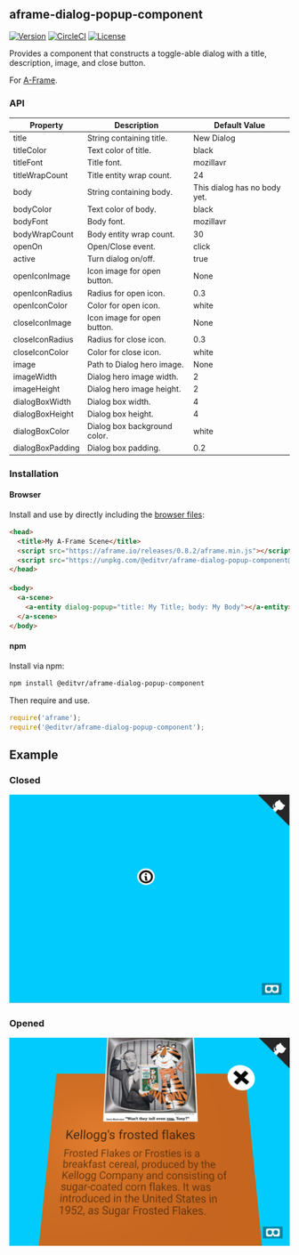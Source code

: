 ## aframe-dialog-popup-component

[![Version](http://img.shields.io/npm/v/@editvr/aframe-dialog-popup-component.svg?style=flat-square)](https://npmjs.org/package/aframe-dialog-popup-component)
[![CircleCI](http://img.shields.io/circleci/project/github/EditVR/aframe-dialog-popup-component.svg?style=flat-square)](https://npmjs.org/package/@editvr/aframe-dialog-popup-component)
[![License](http://img.shields.io/npm/l/@editvr/aframe-dialog-popup-component.svg?style=flat-square)](https://npmjs.org/package/aframe-dialog-popup-component)

Provides a component that constructs a toggle-able dialog with a title, description, image, and close button.

For [A-Frame](https://aframe.io).

### API

| Property               | Description                 | Default Value                 |
| ---------------------- | --------------------------- | ----------------------------- |
| title                  | String containing title.    | New Dialog                    |
| titleColor             | Text color of title.        | black                         |
| titleFont              | Title font.                 | mozillavr                     |
| titleWrapCount         | Title entity wrap count.    | 24                            |
| body                   | String containing body.     | This dialog has no body yet.  |
| bodyColor              | Text color of body.         | black                         |
| bodyFont               | Body  font.                 | mozillavr                     |
| bodyWrapCount          | Body entity wrap count.     | 30                            |
| openOn                 | Open/Close event.           | click                         |
| active                 | Turn dialog on/off.         | true                          |
| openIconImage          | Icon image for open button. | None                          |
| openIconRadius         | Radius for open icon.       | 0.3                           |
| openIconColor          | Color for open icon.        | white                         |
| closeIconImage         | Icon image for open button. | None                          |
| closeIconRadius        | Radius for close icon.      | 0.3                           |
| closeIconColor         | Color for close icon.       | white                         |
| image                  | Path to Dialog hero image.  | None                          |
| imageWidth             | Dialog hero image width.    | 2                             |
| imageHeight            | Dialog hero image height.   | 2                             |
| dialogBoxWidth         | Dialog box width.           | 4                             |
| dialogBoxHeight        | Dialog box height.          | 4                             |
| dialogBoxColor         | Dialog box background color.| white                         |
| dialogBoxPadding       | Dialog box padding.         | 0.2                           |

### Installation

#### Browser

Install and use by directly including the [browser files](dist):

```html
<head>
  <title>My A-Frame Scene</title>
  <script src="https://aframe.io/releases/0.8.2/aframe.min.js"></script>
  <script src="https://unpkg.com/@editvr/aframe-dialog-popup-component@1.7.2/dist/aframe-dialog-popup-component.min.js"></script>
</head>

<body>
  <a-scene>
    <a-entity dialog-popup="title: My Title; body: My Body"></a-entity>
  </a-scene>
</body>
```

#### npm

Install via npm:

```bash
npm install @editvr/aframe-dialog-popup-component
```

Then require and use.

```js
require('aframe');
require('@editvr/aframe-dialog-popup-component');
```

## Example
### Closed
![Closed](https://github.com/EditVR/aframe-dialog-popup-component/raw/develop/examples/assets/closed.png)
### Opened
![Open](https://github.com/EditVR/aframe-dialog-popup-component/raw/develop/examples/assets/open.png)

